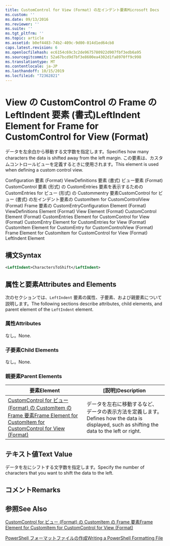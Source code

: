 ```yaml
---
title: CustomControl for View (Format) の左インデント要素Microsoft Docs
ms.custom: ''
ms.date: 09/13/2016
ms.reviewer: ''
ms.suite: ''
ms.tgt_pltfrm: ''
ms.topic: article
ms.assetid: b0ef4483-74b2-409c-9d00-014d1ed64cb8
caps.latest.revision: 6
ms.openlocfilehash: ec6154c69c3c2de9675780922d907fbf3edb6a95
ms.sourcegitcommit: 52a67bcd9d7bf3e8600ea4302d1fa8970ff9c998
ms.translationtype: MT
ms.contentlocale: ja-JP
ms.lasthandoff: 10/15/2019
ms.locfileid: "72362821"
---
```

# <a name="leftindent-element-for-frame-for-customcontrol-for-view-format"></a><span data-ttu-id="16f02-102">View の CustomControl の Frame の LeftIndent 要素 (書式)</span><span class="sxs-lookup"><span data-stu-id="16f02-102">LeftIndent Element for Frame for CustomControl for View (Format)</span></span>

<span data-ttu-id="16f02-103">データを左余白から移動する文字数を指定します。</span><span class="sxs-lookup"><span data-stu-id="16f02-103">Specifies how many characters the data is shifted away from the left margin.</span></span> <span data-ttu-id="16f02-104">この要素は、カスタムコントロールビューを定義するときに使用されます。</span><span class="sxs-lookup"><span data-stu-id="16f02-104">This element is used when defining a custom control view.</span></span>

<span data-ttu-id="16f02-105">Configuration 要素 (Format) ViewDefinitions 要素 (書式) ビュー要素 (Format) CustomControl 要素 (形式) の CustomEntries 要素を表示するための CustomEntries for ビュー (形式) の Custommentry 要素CustomControl for ビュー (書式) の左インデント要素の CustomItem for CustomControlView (Format) Frame 要素の CustomEntry</span><span class="sxs-lookup"><span data-stu-id="16f02-105">Configuration Element (Format) ViewDefinitions Element (Format) View Element (Format) CustomControl Element (Format) CustomEntries Element for CustomControl for View (Format) CustomEntry Element for CustomEntries for View (Format) CustomItem Element for CustomEntry for CustomControlView (Format) Frame Element for CustomItem for CustomControl for View (Format) LeftIndent Element</span></span>

## <a name="syntax"></a><span data-ttu-id="16f02-106">構文</span><span class="sxs-lookup"><span data-stu-id="16f02-106">Syntax</span></span>

```xml
<LeftIndent>CharactersToShift</LeftIndent>
```

## <a name="attributes-and-elements"></a><span data-ttu-id="16f02-107">属性と要素</span><span class="sxs-lookup"><span data-stu-id="16f02-107">Attributes and Elements</span></span>

<span data-ttu-id="16f02-108">次のセクションでは、`LeftIndent` 要素の属性、子要素、および親要素について説明します。</span><span class="sxs-lookup"><span data-stu-id="16f02-108">The following sections describe attributes, child elements, and parent element of the `LeftIndent` element.</span></span>

### <a name="attributes"></a><span data-ttu-id="16f02-109">属性</span><span class="sxs-lookup"><span data-stu-id="16f02-109">Attributes</span></span>

<span data-ttu-id="16f02-110">なし。</span><span class="sxs-lookup"><span data-stu-id="16f02-110">None.</span></span>

### <a name="child-elements"></a><span data-ttu-id="16f02-111">子要素</span><span class="sxs-lookup"><span data-stu-id="16f02-111">Child Elements</span></span>

<span data-ttu-id="16f02-112">なし。</span><span class="sxs-lookup"><span data-stu-id="16f02-112">None.</span></span>

### <a name="parent-elements"></a><span data-ttu-id="16f02-113">親要素</span><span class="sxs-lookup"><span data-stu-id="16f02-113">Parent Elements</span></span>

|<span data-ttu-id="16f02-114">要素</span><span class="sxs-lookup"><span data-stu-id="16f02-114">Element</span></span>|<span data-ttu-id="16f02-115">[説明]</span><span class="sxs-lookup"><span data-stu-id="16f02-115">Description</span></span>|
|-------------|-----------------|
|[<span data-ttu-id="16f02-116">CustomControl for ビュー (Format) の CustomItem の Frame 要素</span><span class="sxs-lookup"><span data-stu-id="16f02-116">Frame Element for CustomItem for CustomControl for View (Format)</span></span>](./frame-element-for-customitem-for-customcontrol-for-view-format.md)|<span data-ttu-id="16f02-117">データを左右に移動するなど、データの表示方法を定義します。</span><span class="sxs-lookup"><span data-stu-id="16f02-117">Defines how the data is displayed, such as shifting the data to the left or right.</span></span>|

## <a name="text-value"></a><span data-ttu-id="16f02-118">テキスト値</span><span class="sxs-lookup"><span data-stu-id="16f02-118">Text Value</span></span>

<span data-ttu-id="16f02-119">データを左にシフトする文字数を指定します。</span><span class="sxs-lookup"><span data-stu-id="16f02-119">Specify the number of characters that you want to shift the data to the left.</span></span>

## <a name="remarks"></a><span data-ttu-id="16f02-120">コメント</span><span class="sxs-lookup"><span data-stu-id="16f02-120">Remarks</span></span>

## <a name="see-also"></a><span data-ttu-id="16f02-121">参照</span><span class="sxs-lookup"><span data-stu-id="16f02-121">See Also</span></span>

[<span data-ttu-id="16f02-122">CustomControl for ビュー (Format) の CustomItem の Frame 要素</span><span class="sxs-lookup"><span data-stu-id="16f02-122">Frame Element for CustomItem for CustomControl for View (Format)</span></span>](./frame-element-for-customitem-for-customcontrol-for-view-format.md)

[<span data-ttu-id="16f02-123">PowerShell フォーマットファイルの作成</span><span class="sxs-lookup"><span data-stu-id="16f02-123">Writing a PowerShell Formatting File</span></span>](./writing-a-powershell-formatting-file.md)
